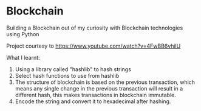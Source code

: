 # Blockchain
Building a Blockchain out of my curiosity with Blockchain technologies using Python

Project courtesy to https://www.youtube.com/watch?v=4FwBB6vhilU

What I learnt:
  1. Using a library called "hashlib" to hash strings
  2. Select hash functions to use from hashlib
  3. The structure of blockchain is based on the previous transaction, which means any single change in the previous transaction will result in a different hash, this makes transactions in blockchain immutable.
  4. Encode the string and convert it to hexadecimal after hashing. 
